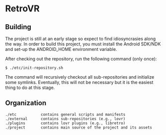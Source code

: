 # RetroVR


## Building

The project is still at an early stage so expect to find idiosyncrasies along
the way. In order to build this project, you must install the Android SDK/NDK
and set-up the ANDROID_HOME environment variable.

After checking out the repository, run the following command (only once):

    $ ./etc/init-repository.sh

The command will recursively checkout all sub-repositories and initialize some
symlinks. Eventually, this will not be necessary but it is the easiest thing to
do at this stage.


## Organization

    ./etc           contains general scripts and manifests
    ./external      contains sub-repositories (e.g., lovr)
    ./plugins       contains lovr plugins (e.g., libretro)
    ./project       contains main source of the project and its assets
